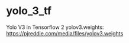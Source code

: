 # yolo_3_tf
Yolo V3 in Tensorflow 2
yolov3.weights: https://pjreddie.com/media/files/yolov3.weights
